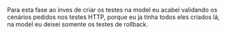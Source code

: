 Para esta fase ao inves de criar os testes na model eu acabei validando os cenários pedidos nos testes HTTP,
porque eu ja tinha todos eles criados lá, na model eu deixei somente os testes de rollback.
